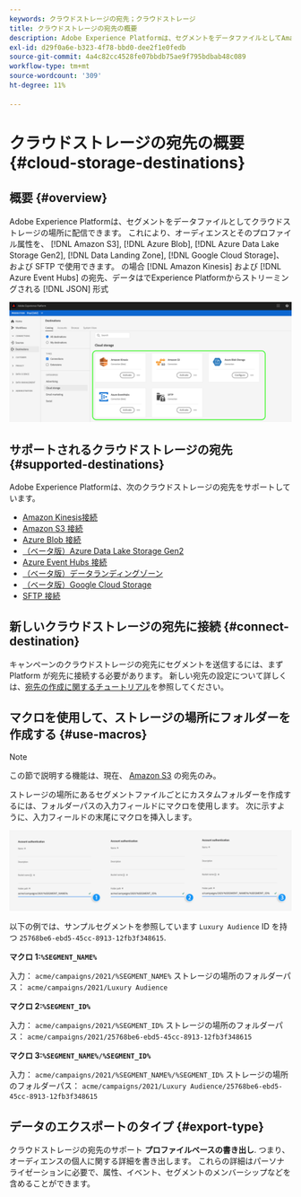 ```yaml
---
keywords: クラウドストレージの宛先；クラウドストレージ
title: クラウドストレージの宛先の概要
description: Adobe Experience Platformは、セグメントをデータファイルとしてAmazon S3、AWS Kinesis、Azure Event Hubs、または SFTP クラウドのストレージの場所に配信できます。
exl-id: d29f0a6e-b323-4f78-bbd0-dee2f1e0fedb
source-git-commit: 4a4c82cc4528fe07bbdb75ae9f795bdbab48c089
workflow-type: tm+mt
source-wordcount: '309'
ht-degree: 11%

---
```


# クラウドストレージの宛先の概要 {#cloud-storage-destinations}

## 概要 {#overview}

Adobe Experience Platformは、セグメントをデータファイルとしてクラウドストレージの場所に配信できます。 これにより、オーディエンスとそのプロファイル属性を、 [!DNL Amazon S3], [!DNL Azure Blob], [!DNL Azure Data Lake Storage Gen2], [!DNL Data Landing Zone], [!DNL Google Cloud Storage]、および SFTP で使用できます。 の場合 [!DNL Amazon Kinesis] および [!DNL Azure Event Hubs] の宛先、データはでExperience Platformからストリーミングされる [!DNL JSON] 形式

![Adobeクラウドストレージの宛先](../../assets/catalog/cloud-storage/cloud-storage-destinations.png)

## サポートされるクラウドストレージの宛先 {#supported-destinations}

Adobe Experience Platformは、次のクラウドストレージの宛先をサポートしています。

* [Amazon Kinesis接続](amazon-kinesis.md)
* [Amazon S3 接続](amazon-s3.md)
* [Azure Blob 接続](azure-blob.md)
* [（ベータ版）Azure Data Lake Storage Gen2](adls-gen2.md)
* [Azure Event Hubs 接続](azure-event-hubs.md)
* [（ベータ版）データランディングゾーン](data-landing-zone.md)
* [（ベータ版）Google Cloud Storage](google-cloud-storage.md)
* [SFTP 接続](sftp.md)

## 新しいクラウドストレージの宛先に接続 {#connect-destination}

キャンペーンのクラウドストレージの宛先にセグメントを送信するには、まず Platform が宛先に接続する必要があります。 新しい宛先の設定について詳しくは、[宛先の作成に関するチュートリアル](../../ui/connect-destination.md)を参照してください。


## マクロを使用して、ストレージの場所にフォルダーを作成する {#use-macros}

>[!NOTE]
>
> この節で説明する機能は、現在、 [Amazon S3](amazon-s3.md) の宛先のみ。

ストレージの場所にあるセグメントファイルごとにカスタムフォルダーを作成するには、フォルダーパスの入力フィールドにマクロを使用します。 次に示すように、入力フィールドの末尾にマクロを挿入します。

![マクロを使用してストレージにフォルダーを作成する方法](../../assets/catalog/cloud-storage/workflow/macros-folder-path.png)

以下の例では、サンプルセグメントを参照しています `Luxury Audience` ID を持つ `25768be6-ebd5-45cc-8913-12fb3f348615`.

**マクロ 1:`%SEGMENT_NAME%`**

入力： `acme/campaigns/2021/%SEGMENT_NAME%`
ストレージの場所のフォルダーパス： `acme/campaigns/2021/Luxury Audience`

**マクロ 2:`%SEGMENT_ID%`**

入力： `acme/campaigns/2021/%SEGMENT_ID%`
ストレージの場所のフォルダーパス： `acme/campaigns/2021/25768be6-ebd5-45cc-8913-12fb3f348615`

**マクロ 3:`%SEGMENT_NAME%/%SEGMENT_ID%`**

入力： `acme/campaigns/2021/%SEGMENT_NAME%/%SEGMENT_ID%`
ストレージの場所のフォルダーパス： `acme/campaigns/2021/Luxury Audience/25768be6-ebd5-45cc-8913-12fb3f348615`

## データのエクスポートのタイプ {#export-type}

クラウドストレージの宛先のサポート **プロファイルベースの書き出し**. つまり、オーディエンスの個人に関する詳細を書き出します。 これらの詳細はパーソナライゼーションに必要で、属性、イベント、セグメントのメンバーシップなどを含めることができます。